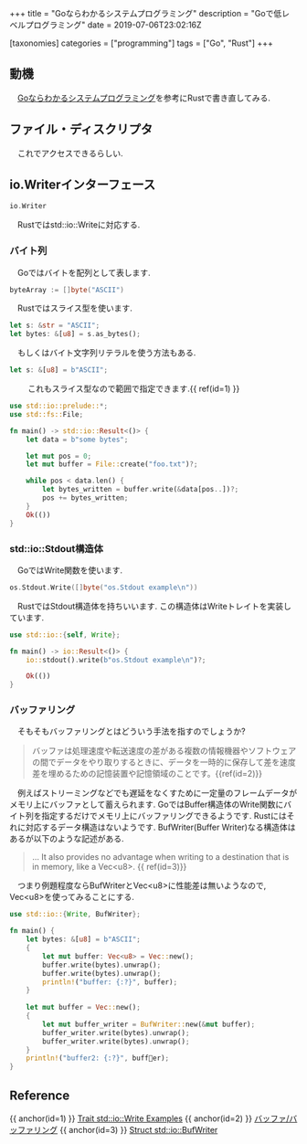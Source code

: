 +++
title = "Goならわかるシステムプログラミング"
description = "Goで低レベルプログラミング"
date = 2019-07-06T23:02:16Z

[taxonomies]
categories = ["programming"]
tags = ["Go", "Rust"]
+++

## 動機

　[Goならわかるシステムプログラミング](https://ascii.jp/elem/000/001/235/1235262/)を参考にRustで書き直してみる.

## ファイル・ディスクリプタ

　これでアクセスできるらしい.

## io.Writerインターフェース

```go
io.Writer
```

　Rustではstd::io::Writeに対応する.

### バイト列

　Goではバイトを配列として表します.

```go
byteArray := []byte("ASCII")
```

　Rustではスライス型を使います.

```rust
let s: &str = "ASCII";
let bytes: &[u8] = s.as_bytes();
```

　もしくはバイト文字列リテラルを使う方法もある.

```rust
let s: &[u8] = b"ASCII";
```
　
　これもスライス型なので範囲で指定できます.{{ ref(id=1) }}

```rust
use std::io::prelude::*;
use std::fs::File;

fn main() -> std::io::Result<()> {
    let data = b"some bytes";

    let mut pos = 0;
    let mut buffer = File::create("foo.txt")?;

    while pos < data.len() {
        let bytes_written = buffer.write(&data[pos..])?;
        pos += bytes_written;
    }
    Ok(())
}
```

### std::io::Stdout構造体

　GoではWrite関数を使います.

```go
os.Stdout.Write([]byte("os.Stdout example\n"))
```

　RustではStdout構造体を持ちいいます. この構造体はWriteトレイトを実装しています.

```rust
use std::io::{self, Write};

fn main() -> io::Result<()> {
    io::stdout().write(b"os.Stdout example\n")?;

    Ok(())
}
```

### バッファリング

　そもそもバッファリングとはどういう手法を指すのでしょうか?

> バッファは処理速度や転送速度の差がある複数の情報機器やソフトウェアの間でデータをやり取りするときに、データを一時的に保存して差を速度差を埋めるための記憶装置や記憶領域のことです。{{ref(id=2)}}

　例えばストリーミングなどでも遅延をなくすために一定量のフレームデータがメモリ上にバッファとして蓄えられます. GoではBuffer構造体のWrite関数にバイト列を指定するだけでメモリ上にバッファリングできるようです. Rustにはそれに対応するデータ構造はないようです. BufWriter(Buffer Writer)なる構造体はあるが以下のような記述がある.

> ... It also provides no advantage when writing to a destination that is in memory, like a Vec\<u8\>. {{ ref(id=3)}}

　つまり例題程度ならBufWriterとVec\<u8\>に性能差は無いようなので, Vec\<u8\>を使ってみることにする.

```rust
use std::io::{Write, BufWriter};

fn main() {
    let bytes: &[u8] = b"ASCII";
    {
        let mut buffer: Vec<u8> = Vec::new();
        buffer.write(bytes).unwrap();
        buffer.write(bytes).unwrap();
        println!("buffer: {:?}", buffer);
    }
    
    let mut buffer = Vec::new();
    {
        let mut buffer_writer = BufWriter::new(&mut buffer);
        buffer_writer.write(bytes).unwrap();
        buffer_writer.write(bytes).unwrap();
    }
    println!("buffer2: {:?}", buffer);
}

```

## Reference

{{ anchor(id=1) }} [Trait std::io::Write Examples](https://doc.rust-lang.org/std/io/trait.Write.html#examples)
{{ anchor(id=2) }} [バッファ/バッファリング](https://dictionary.goo.ne.jp/leaf/strmg/%E3%83%90%E3%83%83%E3%83%95%E3%82%A1%252F%E3%83%90%E3%83%83%E3%83%95%E3%82%A1%E3%83%AA%E3%83%B3%E3%82%B0/m0u/)
{{ anchor(id=3) }} [Struct std::io::BufWriter](https://doc.rust-lang.org/std/io/struct.BufWriter.html#method.with_capacity)
